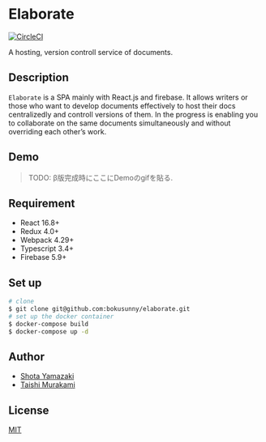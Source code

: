 <!-- statusの読み取り専用tokenなのでベタ書きで大丈夫-->
# Elaborate
[![CircleCI](https://circleci.com/gh/bokusunny/elaborate/tree/master.svg?style=svg&circle-token=8d7544d8acf5f6087de4c29987d454e2a9957357)](https://circleci.com/gh/bokusunny/elaborate/tree/master)

A hosting, version controll service of documents. 

## Description
`Elaborate` is a SPA mainly with React.js and firebase. It allows writers or those who want to develop documents effectively to host their docs centralizedly and controll versions of them. In the progress is enabling you to collaborate on the same documents simultaneously and without overriding each other’s work.
## Demo
> TODO: β版完成時にここにDemoのgifを貼る.

## Requirement
- React 16.8+
- Redux 4.0+
- Webpack 4.29+
- Typescript 3.4+
- Firebase 5.9+

## Set up
```sh
# clone
$ git clone git@github.com:bokusunny/elaborate.git
# set up the docker container
$ docker-compose build
$ docker-compose up -d
```

## Author
- [Shota Yamazaki](https://github.com/sy-tencho)
- [Taishi Murakami](https://github.com/bokusunny)

## License
[MIT](http://b4b4r07.mit-license.org)
